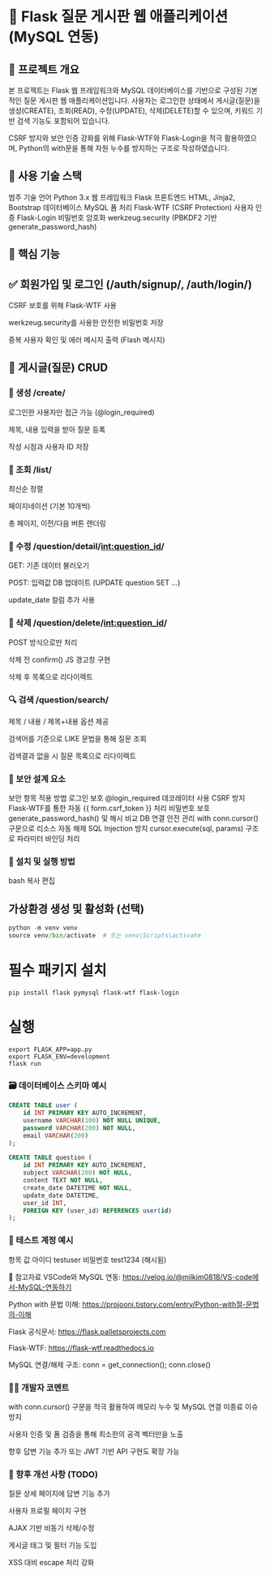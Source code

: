 # 📌 Flask 질문 게시판 웹 애플리케이션 (MySQL 연동)
## 🔐 프로젝트 개요
본 프로젝트는 Flask 웹 프레임워크와 MySQL 데이터베이스를 기반으로 구성된 기본적인 질문 게시판 웹 애플리케이션입니다. 사용자는 로그인한 상태에서 게시글(질문)을 생성(CREATE), 조회(READ), 수정(UPDATE), 삭제(DELETE)할 수 있으며, 키워드 기반 검색 기능도 포함되어 있습니다.

CSRF 방지와 보안 인증 강화를 위해 Flask-WTF와 Flask-Login을 적극 활용하였으며, Python의 with문을 통해 자원 누수를 방지하는 구조로 작성하였습니다.

## 🧰 사용 기술 스택
범주	기술
언어	Python 3.x
웹 프레임워크	Flask
프론트엔드	HTML, Jinja2, Bootstrap
데이터베이스	MySQL
폼 처리	Flask-WTF (CSRF Protection)
사용자 인증	Flask-Login
비밀번호 암호화	werkzeug.security (PBKDF2 기반 generate_password_hash)

## 🔑 핵심 기능
## ✅ 회원가입 및 로그인 (/auth/signup/, /auth/login/)
CSRF 보호를 위해 Flask-WTF 사용

werkzeug.security를 사용한 안전한 비밀번호 저장

중복 사용자 확인 및 에러 메시지 출력 (Flash 메시지)

## 📝 게시글(질문) CRUD
### 🔸 생성 /create/
로그인한 사용자만 접근 가능 (@login_required)

제목, 내용 입력을 받아 질문 등록

작성 시점과 사용자 ID 저장

### 🔸 조회 /list/
최신순 정렬

페이지네이션 (기본 10개씩)

총 페이지, 이전/다음 버튼 렌더링

### 🔸 수정 /question/detail/<int:question_id>/
GET: 기존 데이터 불러오기

POST: 입력값 DB 업데이트 (UPDATE question SET ...)

update_date 컬럼 추가 사용

### 🔸 삭제 /question/delete/<int:question_id>/
POST 방식으로만 처리

삭제 전 confirm() JS 경고창 구현

삭제 후 목록으로 리다이렉트

### 🔍 검색 /question/search/
제목 / 내용 / 제목+내용 옵션 제공

검색어를 기준으로 LIKE 문법을 통해 질문 조회

검색결과 없을 시 질문 목록으로 리다이렉트

### 🧠 보안 설계 요소
보안 항목	적용 방법
로그인 보호	@login_required 데코레이터 사용
CSRF 방지	Flask-WTF를 통한 자동 {{ form.csrf_token }} 처리
비밀번호 보호	generate_password_hash() 및 해시 비교
DB 연결 안전 관리	with conn.cursor() 구문으로 리소스 자동 해제
SQL Injection 방지	cursor.execute(sql, params) 구조로 파라미터 바인딩 처리

### 🔧 설치 및 실행 방법
bash
복사
편집
## 가상환경 생성 및 활성화 (선택)

```python
python -m venv venv
source venv/bin/activate  # 또는 venv\Scripts\activate
```

# 필수 패키지 설치
```shell
pip install flask pymysql flask-wtf flask-login
```

# 실행

```script
export FLASK_APP=app.py
export FLASK_ENV=development
flask run
```


### 🗃️ 데이터베이스 스키마 예시
```sql
CREATE TABLE user (
    id INT PRIMARY KEY AUTO_INCREMENT,
    username VARCHAR(100) NOT NULL UNIQUE,
    password VARCHAR(200) NOT NULL,
    email VARCHAR(200)
);

CREATE TABLE question (
    id INT PRIMARY KEY AUTO_INCREMENT,
    subject VARCHAR(200) NOT NULL,
    content TEXT NOT NULL,
    create_date DATETIME NOT NULL,
    update_date DATETIME,
    user_id INT,
    FOREIGN KEY (user_id) REFERENCES user(id)
);
```

### 🧪 테스트 계정 예시
항목	값
아이디	testuser
비밀번호	test1234 (해시됨)

📎 참고자료
VSCode와 MySQL 연동: https://velog.io/@milkim0818/VS-code에서-MySQL-연동하기

Python with 문법 이해: https://projooni.tistory.com/entry/Python-with절-문법의-이해

Flask 공식문서: https://flask.palletsprojects.com

Flask-WTF: https://flask-wtf.readthedocs.io

MySQL 연결/해제 구조: conn = get_connection(); conn.close()

### 🧑‍💻 개발자 코멘트
with conn.cursor() 구문을 적극 활용하여 메모리 누수 및 MySQL 연결 미종료 이슈 방지

사용자 인증 및 폼 검증을 통해 최소한의 공격 벡터만을 노출

향후 답변 기능 추가 또는 JWT 기반 API 구현도 확장 가능

### 📌 향후 개선 사항 (TODO)
 질문 상세 페이지에 답변 기능 추가

 사용자 프로필 페이지 구현

 AJAX 기반 비동기 삭제/수정

 게시글 태그 및 필터 기능 도입

 XSS 대비 escape 처리 강화

